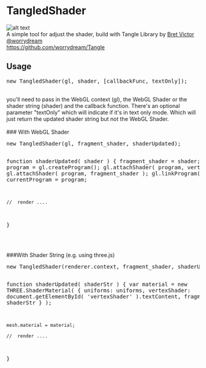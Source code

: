 # TangledShader

![alt text](http://www.bongiovi.tw/projects/tangledShader/tangledShader.jpg)
<br />
A simple tool for adjust the shader, build with Tangle Library by [Bret Victor @worrydream](http://worrydream.com/)<br />
https://github.com/worrydream/Tangle
<br />

## Usage
<pre>
new TangledShader(gl, shader, [callbackFunc, textOnly]);
</pre>
<br />
you'll need to pass in the WebGL context (gl), the WebGL Shader or the shader string (shader) and the callback function. There's an optional parameter "textOnly" which will indicate if it's in text only mode. Which will just return the updated shader string but not the WebGL Shader.

<br />
<br />
### With WebGL Shader
<pre>
new TangledShader(gl, fragment_shader, shaderUpdated); 

function shaderUpdated( shader ) {
    fragment_shader = shader;
    var program = gl.createProgram();
	gl.attachShader( program, vertex_shader );
	gl.attachShader( program, fragment_shader );
	gl.linkProgram( program );
	currentProgram = program;
	
	//  render .... 
}
</pre>

<br />
<br />
###With Shader String (e.g. using three.js)
<pre>
new TangledShader(renderer.context, fragment_shader, shaderUpdated);

function shaderUpdated( shaderStr ) {
    var material = new THREE.ShaderMaterial( {
        uniforms: uniforms,
        vertexShader: document.getElementById( 'vertexShader' ).textContent,
        fragmentShader: shaderStr
    } );

    mesh.material = material;
	
	//  render .... 
}
</pre>
